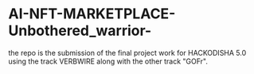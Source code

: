 # AI-NFT-MARKETPLACE-Unbothered_warrior-
the repo is the submission of the final project work for HACKODISHA 5.0 using the track VERBWIRE along with the other track "GOFr".
